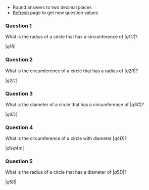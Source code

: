 * <html><div class="simple_topic__quiz_instructions">Round answers to two decimal places</div></html>
* <html><div class="simple_topic__quiz_instructions"><a href="javascript:window.location.href=window.location.href">Refresh</a> page to get new question values</div></html>

### Question 1

What is the radius of a circle that has a circumference of $|q1C|$?

<quiz entry2>$|q1R|$</quiz>

<!-- <hintLow>[Answer]
$|q1A|$
</hintLow> -->

### Question 2

What is the circumference of a circle that has a radius of $|q2R|$?

<quiz entry2>$|q2C|$</quiz>

<!-- <hintLow>[Answer]
$|q2A|$
</hintLow> -->

### Question 3

What is the diameter of a circle that has a circumference of $|q3C|$?

<quiz entry2>$|q3D|$</quiz>

<!-- <hintLow>[Answer]
$|q3A|$
</hintLow> -->

### Question 4

What is the circumference of a circle with diameter $|q4D|$?

$|div q4m|$

### Question 5

What is the radius of a circle that has a diameter of $|q5D|$?

<quiz entry2>$|q5R|$</quiz>

<!-- <hintLow>[Answer]
$|q5A|$
</hintLow> -->

<!-- ### Question 5:

What property in a circle will have the largest value?

<quiz multichoice>
  - Radius
  - Diameter
  + Circumference
</quiz> -->


